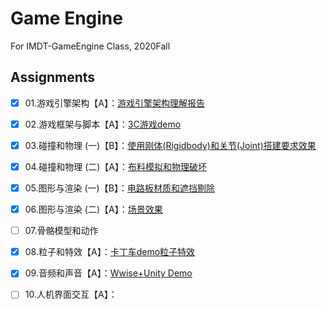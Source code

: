 # Game Engine
For IMDT-GameEngine Class, 2020Fall
## Assignments
- [x] 01.游戏引擎架构【A】：[游戏引擎架构理解报告](https://docs.qq.com/doc/DR0N5dWlxUGlBT3Vo)  
- [x] 02.游戏框架与脚本【A】：[3C游戏demo](https://github.com/ptpt-y/GameEngine/tree/master/WK2_3C)
- [x] 03.碰撞和物理 (一)【B】：[使用刚体(Rigidbody)和关节(Joint)搭建要求效果](https://github.com/ptpt-y/GameEngine/tree/master/WK3_Joints)
- [x] 04.碰撞和物理 (二)【A】：[布料模拟和物理破坏](https://github.com/ptpt-y/GameEngine/tree/master/WK4_Cloth&Break)
- [x] 05.图形与渲染 (一)【B】：[电路板材质和遮挡剔除](https://github.com/ptpt-y/GameEngine/tree/master/WK5_Texture&Occlusion)
- [x] 06.图形与渲染 (二)【A】：[场景效果](https://github.com/ptpt-y/GameEngine/tree/master/WK6_Scene)
- [ ] 07.骨骼模型和动作
- [x] 08.粒子和特效【A】：[卡丁车demo粒子特效](https://github.com/ptpt-y/GameEngine/tree/master/WK8_ParticalSystem)
- [x] 09.音频和声音【A】：[Wwise+Unity Demo](https://github.com/ptpt-y/GameEngine/tree/master/WK9_SoundDesign)
- [ ] 10.人机界面交互【A】：


